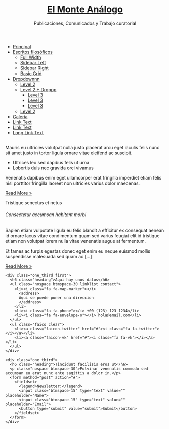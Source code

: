 <!DOCYPE html>

<html lang="es">
<head>
<title>El Monte Análogo</title>
<meta charset="utf-8">
<meta name="viewport" content="width=device-width, initial-scale=1.0, maximum-scale=2.0, user-scalable=yes">
<meta name="description" content="Publicaciones, Comunicados y Trabajo curatorial">
<meta name="author" content="Unknown" >
<link href="layout.css" rel="stylesheet" type="text/css" media="all">
</head>

<!--Aqui puedo cambiar los nombres de id y la class pero hay que cambiarlos tambien en la css stylesheet tambien 
y esto aplica para todo, tambien deberia cambiar el titulo por una imagen tipo banner-->

<div class="wrapper row1">
  <header id="header" class="hoc clear"> 
    <h1><a href="index.html">El Monte Análogo</a></h1>
    <p>Publicaciones, Comunicados y Trabajo curatorial</p>
  </header>
</div>

<!--Aqui esta el menu de navegación-->
<div class="wrapper row4">
  <nav id="mainav" class="hoc clear"> 
    <ul class="clear">
      <li class="active"><a href="index.html">Principal</a></li>
      <li><a class="drop" href="#">Escritos filosóficos</a>
        <ul>
          <li><a href="pages/full-width.html">Full Width</a></li>
          <li><a href="pages/sidebar-left.html">Sidebar Left</a></li>
          <li><a href="pages/sidebar-right.html">Sidebar Right</a></li>
          <li><a href="pages/basic-grid.html">Basic Grid</a></li>
        </ul>
      </li>
      <li><a class="drop" href="#">Dropdownnn</a>
        <ul>
          <li><a href="#">Level 2</a></li>
          <li><a class="drop" href="#">Level 2 + Droppp</a>
            <ul>
              <li><a href="#">Level 3</a></li>
              <li><a href="#">Level 3</a></li>
              <li><a href="#">Level 3</a></li>
            </ul>
          </li>
          <li><a href="#">Level 2</a></li>
        </ul>
      </li>
      <li><a href="pages/gallery.html">Galería</a></li>
      <li><a href="#">Link Text</a></li>
      <li><a href="#">Link Text</a></li>
      <li><a href="#">Long Link Text</a></li>
    </ul>
  </nav>
</div>

<!-- Primer Artículo con imagen de fondo -->
<div class="wrapper bgded" style="background-image:url('images/demo/backgrounds/02.png');">
  <div class="hoc split clear">
    <section> 
      <h2 class="heading"></h2>
      <p>Mauris eu ultricies volutpat nulla justo placerat arcu eget iaculis felis nunc sit amet justo in tortor ligula ornare vitae eleifend ac suscipit.</p>
      <ul class="fa-ul">
        <li><i class="fa-li fa fa-check-circle"></i> Ultrices leo sed dapibus felis ut urna</li>
        <li><i class="fa-li fa fa-check-circle"></i> Lobortis duis nec gravida orci vivamus</li>
      </ul>
      <p class="btmspace-30">Venenatis dapibus enim eget ullamcorper erat fringilla imperdiet etiam felis nisl porttitor fringilla laoreet non ultricies varius dolor maecenas.</p>
      <footer><a class="btn" href="#">Read More &raquo;</a></footer>
    </section>
  </div>
</div>

<!--Segundo Articulo sin imagen de fondo -->
<div class="wrapper row3">
  <section class="hoc container clear"> 
       <div class="group">
      <div class="one_half first">
        <p class="font-xs">Tristique senectus et netus</p>
        <h6 class="heading font-x3">Consectetur accumsan habitant morbi</h6>
        <p>Sapien etiam vulputate ligula eu felis blandit a efficitur ex consequat aenean id ornare lacus vitae condimentum quam sed varius feugiat elit id tristique etiam non volutpat lorem nulla vitae venenatis augue at fermentum.</p>
        <p>Et fames ac turpis egestas donec eget enim eu neque euismod mollis suspendisse malesuada sed quam ac [&hellip;]</p>
        <footer><a href="#">Read More &raquo;</a></footer>
      </div>
      <div class="one_half"><a href="#"><img src="images/demo/480x360.png" alt=""></a></div>
    </div>
  </section>
</div>

<!-- Un footer osea un hastaabajo -->
<div class="wrapper row4">
  <footer id="footer" class="hoc clear"> 

<!-- Datos de contacto -->
    <div class="one_third first">
      <h6 class="heading">Aqui hay unos datos</h6>
      <ul class="nospace btmspace-30 linklist contact">
        <li><i class="fa fa-map-marker"></i>
          <address>
          Aqui se puede poner una direccion
          </address>
        </li>
        <li><i class="fa fa-phone"></i> +00 (123) 123 1234</li>
        <li><i class="fa fa-envelope-o"></i> hola@email.com</li>
      </ul>
      <ul class="faico clear">
        <li><a class="faicon-twitter" href="#"><i class="fa fa-twitter"></i></a></li>
        <li><a class="faicon-vk" href="#"><i class="fa fa-vk"></i></a></li>
      </ul>
    </div>

<!-- Para que se suscriban a mi newsletter y asi -->
    <div class="one_third">
      <h6 class="heading">Tincidunt facilisis eros ut</h6>
      <p class="nospace btmspace-30">Pulvinar venenatis commodo sed accumsan eu erat nunc ante sagittis a dolor in.</p>
      <form method="post" action="#">
        <fieldset>
          <legend>Newsletter:</legend>
          <input class="btmspace-15" type="text" value="" placeholder="Name">
          <input class="btmspace-15" type="text" value="" placeholder="Email">
          <button type="submit" value="submit">Submit</button>
        </fieldset>
      </form>
    </div>

  </footer>
</div>

<!-- JAVASCRIPTS -->
<script src="layout/scripts/jquery.min.js"></script>
<script src="layout/scripts/jquery.backtotop.js"></script>
<script src="layout/scripts/jquery.mobilemenu.js"></script>

</html>



